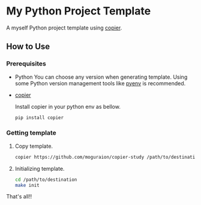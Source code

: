 # My Python Project Template

A myself Python project template using [copier](https://github.com/copier-org/copier).

## How to Use

### Prerequisites

- Python
  You can choose any version when generating template. Using some Python version management tools like [pyenv](https://github.com/pyenv/pyenv) is recommended.
- [copier](https://github.com/copier-org/copier)

  Install copier in your python env as bellow.

  ```bash
  pip install copier
  ```

### Getting template

1. Copy template.

   ```bash
   copier https://github.com/moguraion/copier-study /path/to/destination
   ```

2. Initializing template.

   ```bash
   cd /path/to/destination
   make init
   ```

That's all!!
